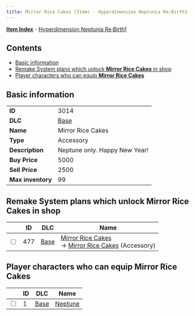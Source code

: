 ```yaml
---
title: Mirror Rice Cakes (Item) - Hyperdimension Neptunia Re;Birth1
---
```


[**Item Index**](/neptunia/rb1/item/index.html) - [Hyperdimension Neptunia Re;Birth1](/neptunia/rb1)

## Contents

- [Basic information](#basic-information)
- [Remake System plans which unlock **Mirror Rice Cakes** in shop](#remake-system-plans-which-unlock-mirror-rice-cakes-in-shop)
- [Player characters who can equip **Mirror Rice Cakes**](#player-characters-who-can-equip-mirror-rice-cakes)

## Basic information

|   |   |
| -- | -- |
| **ID** | 3014 |
| **DLC** | [Base](/neptunia/rb1/dlc/1-base.html) |
| **Name** | Mirror Rice Cakes |
| **Type** | Accessory |
| **Description** | Neptune only. Happy New Year! |
| **Buy Price** | 5000 |
| **Sell Price** | 2500 |
| **Max inventory** | 99 |


## Remake System plans which unlock **Mirror Rice Cakes** in shop

|    | ID | DLC | Name |
| -- | -- | --- | ---- |
| <input type="checkbox" id="rb1-remake-1-477" class="trackbox" /> | 477 | [Base](/neptunia/rb1/dlc/1-base.html) | [Mirror Rice Cakes](/neptunia/rb1/remake/1-477-mirror-rice-cakes.html)<br /> → [Mirror Rice Cakes](/neptunia/rb1/item/1-3014-mirror-rice-cakes.html) (Accessory) |


## Player characters who can equip **Mirror Rice Cakes**

|    | ID | DLC | Name |
| -- | -- | --- | ---- |
| <input type="checkbox" id="rb1-player-1-1" class="trackbox" /> | 1 | [Base](/neptunia/rb1/dlc/1-base.html) | [Neptune](/neptunia/rb1/player/1-1-neptune.html) |
